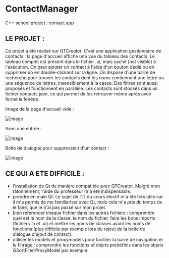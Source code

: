 # ContactManager

C++ school project : contact app

LE PROJET :
-
Ce projet a été réalisé sur QTCreator. C'est une application gestionnaire de contacts : la page d'accueil affiche une vue du tableau des contacts. Le tableau complet est présent dans le fichier .ui, mais caché (not visible) à l'exécution. On peut ajouter un contact à l'aide d'un bouton dédié ou en supprimer un en double-clickant sur la ligne. On dispose d'une barre de recherche pour trouver les contacts dont les noms contiennent une lettre ou une séquence de lettres, insensiblement à la casse. Des filtres sont aussi proposés et fonctionnent en parallèle. Les contacts sont stockés dans un fichier contacts.json, ce qui permet de les retrouver même après avoir fermé la fenêtre.

Image de la page d'accueil vide :

![image](https://github.com/elisesuspene/ContactManager/assets/114237450/6d7a51e0-a7eb-4828-8782-47be220bef10)

Avec une entrée : 

![image](https://github.com/elisesuspene/ContactManager/assets/114237450/547567fb-05f3-404b-9ddc-53adf529496e)

Boîte de dialogue pour suppression d'un contact :

![image](https://github.com/elisesuspene/ContactManager/assets/114237450/8f984630-8165-41e5-8dc8-ccb1c8f19556)

CE QUI A ETE DIFFICILE :
-
- l'installation de Qt de manière compatible avec QTCreator. Malgré mon tâtonnement, l'aide du professeur m'a été indispensable.
- prendre en main Qt. Le sujet de TD du cours électif m'a été très utile car il m'a permis de me familiariser avec Qt, mais cela m'a pris du temps de le faire, que je n'ai pas passé sur mon projet.
- bien référencer chaque fichier dans les autres fichiers : comprendre quel est le nom de la classe, le nom du fichier, faire les bons imports (fichiers .h et .ui) et mettre les noms de classes avant les noms de fonctions (plus difficile par exemple lors du rajout de la boîte de dialogue d'ajout de contact).
- utiliser les models et proxymodels pour faciliter la barre de navigation et le filtrage : comprendre les fonctions et objets prédéfinis dans les objets QSortFilterProxyModel par exemple.
